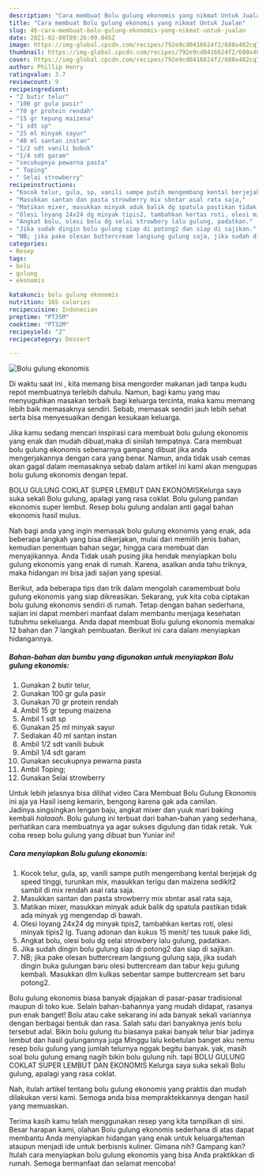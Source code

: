 ```yaml
---
description: "Cara membuat Bolu gulung ekonomis yang nikmat Untuk Jualan"
title: "Cara membuat Bolu gulung ekonomis yang nikmat Untuk Jualan"
slug: 46-cara-membuat-bolu-gulung-ekonomis-yang-nikmat-untuk-jualan
date: 2021-02-08T09:26:09.045Z
image: https://img-global.cpcdn.com/recipes/792e9cd0416624f2/680x482cq70/bolu-gulung-ekonomis-foto-resep-utama.jpg
thumbnail: https://img-global.cpcdn.com/recipes/792e9cd0416624f2/680x482cq70/bolu-gulung-ekonomis-foto-resep-utama.jpg
cover: https://img-global.cpcdn.com/recipes/792e9cd0416624f2/680x482cq70/bolu-gulung-ekonomis-foto-resep-utama.jpg
author: Phillip Henry
ratingvalue: 3.7
reviewcount: 9
recipeingredient:
- "2 butir telur"
- "100 gr gula pasir"
- "70 gr protein rendah"
- "15 gr tepung maizena"
- "1 sdt sp"
- "25 ml minyak sayur"
- "40 ml santan instan"
- "1/2 sdt vanili bubuk"
- "1/4 sdt garam"
- "secukupnya pewarna pasta"
- " Toping"
- " Selai strowberry"
recipeinstructions:
- "Kocok telur, gula, sp, vanili sampe putih mengembang kental berjejak dg speed tinggi, turunkan mix, masukkan terigu dan maizena sedikit2 sambil di mix rendah asal rata saja."
- "Masukkan santan dan pasta strowberry mix sbntar asal rata saja,"
- "Matikan mixer, masukkan minyak aduk balik dg spatula pastikan tidak ada minyak yg mengendap di bawah."
- "Olesi loyang 24x24 dg minyak tipis2, tambahkan kertas roti, olesi minyak tipis2 lg. Tuang adonan dan kukus 15 menit/ tes tusuk pake lidi,"
- "Angkat bolu, olesi bolu dg selai strowbery lalu gulung, padatkan."
- "Jika sudah dingin bolu gulung siap di potong2 dan siap di sajikan."
- "NB; jika pake olesan buttercream langsung gulung saja, jika sudah dingin buka gulungan baru olesi buttercream dan tabur keju gulung kembali. Masukkan dlm kulkas sebentar sampe buttercream set baru potong2."
categories:
- Resep
tags:
- bolu
- gulung
- ekonomis

katakunci: bolu gulung ekonomis 
nutrition: 165 calories
recipecuisine: Indonesian
preptime: "PT35M"
cooktime: "PT32M"
recipeyield: "2"
recipecategory: Dessert

---
```



![Bolu gulung ekonomis](https://img-global.cpcdn.com/recipes/792e9cd0416624f2/680x482cq70/bolu-gulung-ekonomis-foto-resep-utama.jpg)

Di waktu  saat ini , kita memang bisa mengorder makanan jadi tanpa kudu repot membuatnya terlebih dahulu. Namun, bagi kamu yang mau menyuguhkan masakan terbaik bagi keluarga tercinta, maka kamu memang lebih baik memasaknya sendiri. Sebab, memasak sendiri jauh lebih sehat serta bisa menyesuaikan dengan kesukaan keluarga.

Jika kamu sedang mencari inspirasi cara membuat bolu gulung ekonomis yang enak dan mudah dibuat,maka di sinilah tempatnya. Cara membuat bolu gulung ekonomis  sebenarnya gampang dibuat jika anda mengerjakannya dengan cara yang benar. Namun, anda tidak usah cemas akan gagal dalam memasaknya 
sebab dalam artikel ini kami akan mengupas bolu gulung ekonomis dengan tepat.  

BOLU GULUNG COKLAT SUPER LEMBUT DAN EKONOMISKelurga saya suka sekali Bolu gulung, apalagi yang rasa coklat. Bolu gulung pandan ekonomis super lembut. Resep bolu gulung andalan anti gagal bahan ekonomis hasil mulus.

Nah bagi anda yang ingin memasak bolu gulung ekonomis yang enak, ada beberapa langkah yang bisa dikerjakan, mulai dari memilih jenis bahan, kemudian penentuan bahan segar, hingga cara membuat dan menyajikannya. Anda Tidak usah pusing jika hendak menyiapkan bolu gulung ekonomis yang enak di rumah. Karena, asalkan anda  tahu triknya, maka hidangan ini bisa jadi sajian yang spesial.

Berikut, ada beberapa tips dan trik dalam mengolah caramembuat bolu gulung ekonomis yang siap dikreasikan. Sekarang, yuk kita coba ciptakan bolu gulung ekonomis sendiri di rumah. Tetap dengan bahan sederhana, sajian ini dapat memberi manfaat dalam membantu menjaga kesehatan tubuhmu sekeluarga. Anda dapat membuat Bolu gulung ekonomis memakai 12 bahan dan 7 langkah pembuatan. Berikut ini cara dalam menyiapkan hidangannya.

<!--inarticleads1-->

##### Bahan-bahan dan bumbu yang digunakan untuk menyiapkan Bolu gulung ekonomis:

1. Gunakan 2 butir telur,
1. Gunakan 100 gr gula pasir
1. Gunakan 70 gr protein rendah
1. Ambil 15 gr tepung maizena
1. Ambil 1 sdt sp
1. Gunakan 25 ml minyak sayur
1. Sediakan 40 ml santan instan
1. Ambil 1/2 sdt vanili bubuk
1. Ambil 1/4 sdt garam
1. Gunakan secukupnya pewarna pasta
1. Ambil  Toping;
1. Gunakan  Selai strowberry


Untuk lebih jelasnya bisa dilihat video Cara Membuat Bolu Gulung Ekonomis ini aja ya  Hasil iseng kemarin, bengong karena gak ada camilan. Jadinya.singsingkan lengan baju, angkat mixer dan yuuk mari baking kembali *halaaah*. Bolu gulung ini terbuat dari bahan-bahan yang sederhana, perhatikan cara membuatnya ya agar sukses digulung dan tidak retak. Yuk coba resep bolu gulung yang dibuat bun Yuniar ini! 

<!--inarticleads2-->

##### Cara menyiapkan Bolu gulung ekonomis:

1. Kocok telur, gula, sp, vanili sampe putih mengembang kental berjejak dg speed tinggi, turunkan mix, masukkan terigu dan maizena sedikit2 sambil di mix rendah asal rata saja.
1. Masukkan santan dan pasta strowberry mix sbntar asal rata saja,
1. Matikan mixer, masukkan minyak aduk balik dg spatula pastikan tidak ada minyak yg mengendap di bawah.
1. Olesi loyang 24x24 dg minyak tipis2, tambahkan kertas roti, olesi minyak tipis2 lg. Tuang adonan dan kukus 15 menit/ tes tusuk pake lidi,
1. Angkat bolu, olesi bolu dg selai strowbery lalu gulung, padatkan.
1. Jika sudah dingin bolu gulung siap di potong2 dan siap di sajikan.
1. NB; jika pake olesan buttercream langsung gulung saja, jika sudah dingin buka gulungan baru olesi buttercream dan tabur keju gulung kembali. Masukkan dlm kulkas sebentar sampe buttercream set baru potong2.


Bolu gulung ekonomis biasa banyak dijajakan di pasar-pasar tradisional maupun di toko kue. Selain bahan-bahannya yang mudah didapat, rasanya pun enak banget! Bolu atau cake sekarang ini ada banyak sekali variannya dengan berbagai bentuk dan rasa. Salah satu dari banyaknya jenis bolu tersebut adal. Bikin bolu gulung itu biasanya pakai banyak telur biar jadinya lembut dan hasil gulungannya juga Minggu lalu kebetulan banget aku nemu resep bolu gulung yang jumlah telurnya nggak begitu banyak. yak, masih soal bolu gulung emang nagih bikin bolu gulung nih. tapi BOLU GULUNG COKLAT SUPER LEMBUT DAN EKONOMIS Kelurga saya suka sekali Bolu gulung, apalagi yang rasa coklat. 

Nah, itulah artikel tentang  bolu gulung ekonomis  yang praktis dan mudah dilakukan versi kami. Semoga anda bisa mempraktekkannya dengan hasil yang memuaskan. 

Terima kasih kamu telah menggunakan resep yang kita tampilkan di sini. Besar harapan kami, olahan  Bolu gulung ekonomis sederhana di atas dapat membantu Anda menyiapkan hidangan yang enak untuk keluarga/teman ataupun menjadi ide untuk berbisnis kuliner. Gimana nih? Gampang kan? Itulah cara menyiapkan bolu gulung ekonomis yang bisa Anda praktikkan di rumah. Semoga bermanfaat dan selamat mencoba!

